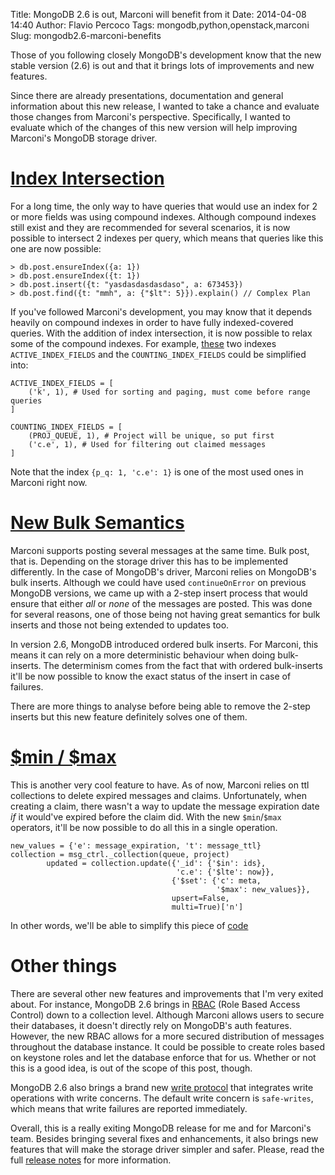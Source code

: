 Title: MongoDB 2.6 is out, Marconi will benefit from it
Date: 2014-04-08 14:40
Author: Flavio Percoco
Tags: mongodb,python,openstack,marconi
Slug: mongodb2.6-marconi-benefits

Those of you following closely MongoDB's development know that the new stable version (2.6) is out and that it brings lots of improvements and new features.

Since there are already presentations, documentation and general information about this new release, I wanted to take a chance and evaluate those changes from Marconi's perspective. Specifically, I wanted to evaluate which of the changes of this new version will help improving Marconi's MongoDB storage driver.

[Index Intersection](http://docs.mongodb.org/master/core/index-intersection/)
==================

For a long time, the only way to have queries that would use an index for 2 or more fields was using compound indexes. Although compound indexes still exist and they are recommended for several scenarios, it is now possible to intersect 2 indexes per query, which means that queries like this one are now possible:

    > db.post.ensureIndex({a: 1})
    > db.post.ensureIndex({t: 1})
    > db.post.insert({t: "yasdasdasdasdaso", a: 673453})
    > db.post.find({t: "mmh", a: {"$lt": 5}}).explain() // Complex Plan

If you've followed Marconi's development, you may know that it depends heavily on compound indexes in order to have fully indexed-covered queries. With the addition of index intersection, it is now possible to relax some of the compound indexes. For example, [these](https://github.com/openstack/marconi/blob/master/marconi/queues/storage/mongodb/messages.py#L66-L90) two indexes `ACTIVE_INDEX_FIELDS` and the `COUNTING_INDEX_FIELDS` could be simplified into:

    ACTIVE_INDEX_FIELDS = [
        ('k', 1), # Used for sorting and paging, must come before range queries
    ]

    COUNTING_INDEX_FIELDS = [
        (PROJ_QUEUE, 1), # Project will be unique, so put first
        ('c.e', 1), # Used for filtering out claimed messages
    ]

Note that the index `{p_q: 1, 'c.e': 1}` is one of the most used ones in Marconi right now.


[New Bulk Semantics](http://docs.mongodb.org/master/release-notes/2.6/#new-write-operation-protocol)
==================

Marconi supports posting several messages at the same time. Bulk post, that is. Depending on the storage driver this has to be implemented differently. In the case of MongoDB's driver, Marconi relies on MongoDB's bulk inserts. Although we could have used `continueOnError` on previous MongoDB versions, we came up with a 2-step insert process that would ensure that either *all* or *none* of the messages are posted. This was done for several reasons, one of those being not having great semantics for bulk inserts and those not being extended to updates too.

In version 2.6, MongoDB introduced ordered bulk inserts. For Marconi, this means it can rely on a more deterministic behaviour when doing bulk-inserts. The determinism comes from the fact that with ordered bulk-inserts it'll be now possible to know the exact status of the insert in case of failures.

There are more things to analyse before being able to remove the 2-step inserts but this new feature definitely solves one of them.


[$min / $max](http://docs.mongodb.org/master/release-notes/2.6/#insert-and-update-improvements)
===========

This is another very cool feature to have. As of now, Marconi relies on ttl collections to delete expired messages and claims. Unfortunately, when creating a claim, there wasn't a way to update the message expiration date *if* it would've expired before the claim did. With the new `$min`/`$max` operators, it'll be now possible to do all this in a single operation.


    new_values = {'e': message_expiration, 't': message_ttl}
    collection = msg_ctrl._collection(queue, project)
            updated = collection.update({'_id': {'$in': ids},
                                         'c.e': {'$lte': now}},
                                        {'$set': {'c': meta,
                                                  '$max': new_values}},
                                        upsert=False,
                                        multi=True)['n']

In other words, we'll be able to simplify this piece of [code](https://github.com/openstack/marconi/blob/master/marconi/queues/storage/mongodb/claims.py#L160-L187)

Other things
============

There are several other new features and improvements that I'm very exited about. For instance, MongoDB 2.6 brings in [RBAC](http://docs.mongodb.org/master/release-notes/2.6/#security-improvements) (Role Based Access Control) down to a collection level. Although Marconi allows users to secure their databases, it doesn't directly rely on MongoDB's auth features. However, the new RBAC allows for a more secured distribution of messages throughout the database instance. It could be possible to create roles based on keystone roles and let the database enforce that for us. Whether or not this is a good idea, is out of the scope of this post, though.

MongoDB 2.6 also brings a brand new [write protocol](http://docs.mongodb.org/master/release-notes/2.6/#new-write-operation-protocol) that integrates write operations with write concerns. The default write concern is `safe-writes`, which means that write failures are reported immediately.

Overall, this is a really exiting MongoDB release for me and for Marconi's team. Besides bringing several fixes and enhancements, it also brings new features that will make the storage driver simpler and safer. Please, read the full [release notes](http://docs.mongodb.org/master/release-notes/2.6/) for more information.